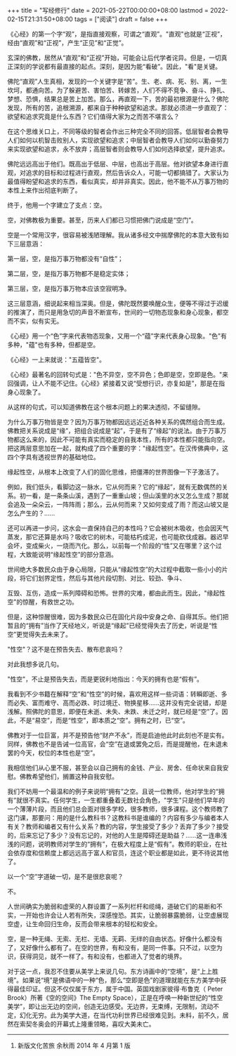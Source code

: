 +++
title = "写经修行"
date = 2021-05-22T00:00:00+08:00
lastmod = 2022-02-15T21:31:50+08:00
tags = ["阅读"]
draft = false
+++

《心经》的第一个字“观”，是指直接观察，可谓之“直观”。"直观"也就是“正视”，经由“直观”和“正视”，产生“正见”和“正觉”。

玄深的佛教，居然从“直观”和“正视”开始，可能会让后代学者诧异。但是，一切真正深刻的学说都有最直接的起点。深刻，是因为能“看破”。因此，"看"是关键。

佛陀“直观”人生真相，发现的一个关键字是“苦”。生、老、病、死、别、离，一生坎坷，都通向苦。为了躲避苦、害怕苦、转嫁苦，人们不得不竞争、奋斗、挣扎、梦想、恐惧，结果总是苦上加苦。那么，再直观一下，苦的最初根源是什么？佛陀发现，所有的苦，追根溯源，都来自于种种欲望和追求。那就必须进一步直观了：欲望和追求究竟是什么东西？它们值得大家为之而苦不堪言么？

在这个思维关口上，不同等级的智者会作出三种完全不同的回答。低层智者会教导人们如何以机智击败别人，实现欲望和追求；中层智者会教导人们如何以勤奋努力来实现欲望和追求，永不放弃；高层智者则会教导人们如何选择欲望，提升追求。

佛陀远远高出于他们。既高出于低层、中层，也高出于高层。他对欲望本身进行直观，对追求的目标和过程进行直观，然后告诉众人，可能一切都搞错了。大家认为最值得盼望和追求的东西，看似真实，却并非真实。因此，他不能不从万事万物的本性上来作出彻底判断了。

终于，他用一个字建立了支点：空。

空，对佛教极为重要。甚至，历来人们都已习惯把佛门说成是“空门”。

空是一个常用汉字，很容易被浅陋理解。我从诸多经文中揣摩佛陀的本意大致有如下三层意涵：

第一层，空，是指万事万物都没有“自性”；

第二层，空，是指万事万物都不是稳定实体；

第三层，空，是指万事万物本应该空寂明净。

这三层意涵，细说起来相当深奥。但是，佛陀既然要唤醒众生，便等不得过于迟缓的推演了，而只是用急切的声音不断宣布，世间的一切物态现象和身心现象，都空而不实，似有实无。

《心经》用一个“色”字来代表物态现象，又用一个“蕴”字来代表身心现象。"色"有多种，"蕴"也有多种，但都是空。

《心经》一上来就说："五蕴皆空"。

《心经》最著名的回转句式是："色不异空，空不异色；色即是空，空即是色。"来回强调，让人不能不记住。《心经》紧接着又说“受想行识，亦复如是”，那是在指身心现象了。

从这样的句式，可以知道佛教在这个根本问题上的果决透彻，不留缝隙。

为什么万事万物皆是空？因为万事万物都因远远近近各种关系的偶然组合而生成。佛教把关系说成是“缘”，把组合说成是“起”，于是有了“缘起”的说法。由于万事万物都这么来的，因此不可能有真实而稳定的自我本性，所有的本性都只能指向空。把这两层意思加在一起，就构成了四个重要的字："缘起性空"。在汉传佛典中，这四个字具有透视世界的基础地位。

缘起性空，从根本上改变了人们的固化思维，把僵滞的世界图像一下子激活了。

例如，我们低头，看脚边这一脉水，它从何而来？它的“缘起”，就有无数偶然的关系。初一看，是一条条山溪，遇到了一重重山坡；但山溪里的水又怎么生成？那就会追及一朵朵云，一阵阵雨；那么，云从何而来？又如何变成了雨？而这山坡又是怎么产生的？......

还可以再进一步问，这水会一直保持自己的本性吗？它会被树木吸收，也会因天气蒸发，那它还算是水吗？吸收它的树木，可能枯朽成泥，也可能砍伐成器。器迟早会坏，变成柴火，一烧而汽化。那么，以前每一个阶段的“性”又在哪里？这个过程，大致能说明“缘起性空”的部分意涵。

世间绝大多数民众由于身心局限，只能从“缘起性空”的大过程中截取一些小小的片段，将它们划界定性，然后与其他片段切割、对比、较劲、争斗、

互毁、互伤，造成一系列障碍和恐怖。世界的灾难，都由此而生。因此，"缘起性空"的惊醒，有救世之功。

但是，这种惊醒很难，因为多数民众已在固化片段中安身之命、自得其乐。他们把暂且的“拥有”当作了天经地义，听说是“缘起”已经觉得失去了历史，听说是“性空”更觉得失去未来了。

"性空"？这不是在预告失去、散布悲哀吗？

对此我想多说几句。

"性空"，不止是预告失去，而是更锐利地指出：今天的拥有也是“假有”。

我看到不少书籍在解释“空”和“性空”的时候，喜欢用这样一些词语：转瞬即逝、多而必失、富而难守、高而必跌、时过境迁、物换星移......这并没有完全说错，却是浅解。照佛陀的意思，即便在未逝、未失、未跌、未迁之时，就已经是“空”了。因此，不是“易空”，而是“性空”，即本质之“空”。拥有之时，已“空”。

佛教对于一位巨富，并不是预告他“财产不永”，而是启迪他此时此刻也不是实有。同样，佛教也不是告诫一位高官，会“空”在退或罢免之后，而是提醒他，在未退未罢的今天，权位的本性也是“空”。

我相信他们从心里不服，甚至会以自己拥有的金钱、产业、房舍、任命状来自我安慰。佛教希望他们，搁置这种自我安慰。

我们不妨用一个最温和的例子来说明“拥有”之空。且说一位教师，他对学生的“拥有”就很不真实。任何学生，一生都重叠着无数社会角色，"学生"只是他们早年的一个薄薄片段，而且他们总会面对很多学校，很多教师，很多课程。这个教师教了这门课，那要问：用的是什么教科书？这教科书是谁编的？内容有多少与编者本人有关？教师和编者又有什么关系？教的内容，学生接受了多少？丢弃了多少？接受的，后来忘记了多少？没有忘记的，对他的人生是障碍还是助益？......这一连串浅浅的问题，说明教师对学生的“拥有”，在极大程度上是“假有”。教师的职业，在社会依存度和信赖度上都远远高于富人和官员，连这个职业都是如此，更不待说其他了。

以一个“空”字道破一切，是不是很悲哀呢？

不。

人世间确实为脆弱和虚荣的人群设置了一系列栏杆和缆绳，道破它们的易断和不实，一开始也许会让人若有所失，深感惶恐。其实，让脆弱暴露脆弱，让空虚展现空虚，让生命回归生命，反而会带来根本的轻松和安全。

空，是一种无绳、无索、无栏、无墙、无羁、无绊的自由状态。好像什么都没有了，又好像什么都有了。在空的世界，有和没有，是同一件事。只不过，以空为识，获得洞见，就不一样了。有和没有，也都进入了觉者的境界。

对于这一点，我忍不住要从美学上来说几句。东方诗画中的“空境”，是“上上胜境”。如果说“境”是佛语中的一种“色，那么“空即是色”的道理就能在东方美学中获得最佳印证。但这不仅仅属于东方，属于中国。英国戏剧家彼得·布鲁克（
Peter Brook）所著《空的空间》The Empty
Space），正是在呼唤一种新世纪的“性空美学”，即让出无边的空间，创造无边感受。无边界，无束缚，无限制，流动不定，幻化无穷。此为美学大道，在当代功利世界已经很难见到。未料，前不久，居然在索契冬奥会的开幕式上隆重领略，喜叹大美未亡。

---

1.  新版文化苦旅 余秋雨 2014 年 4 月第 1 版
